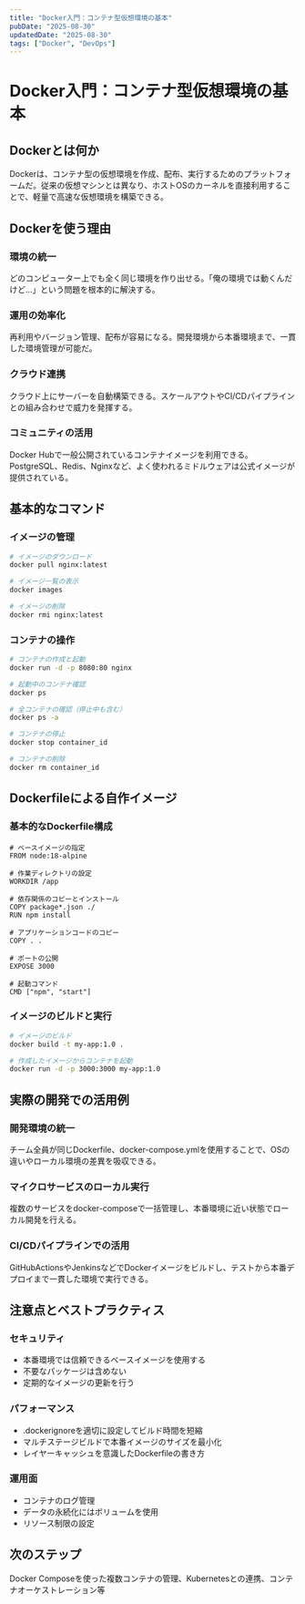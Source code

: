 ```yaml
---
title: "Docker入門：コンテナ型仮想環境の基本"
pubDate: "2025-08-30"
updatedDate: "2025-08-30"
tags: ["Docker", "DevOps"]
---
```

# Docker入門：コンテナ型仮想環境の基本

## Dockerとは何か

Dockerは、コンテナ型の仮想環境を作成、配布、実行するためのプラットフォームだ。従来の仮想マシンとは異なり、ホストOSのカーネルを直接利用することで、軽量で高速な仮想環境を構築できる。

## Dockerを使う理由

### 環境の統一

どのコンピューター上でも全く同じ環境を作り出せる。「俺の環境では動くんだけど...」という問題を根本的に解決する。

### 運用の効率化

再利用やバージョン管理、配布が容易になる。開発環境から本番環境まで、一貫した環境管理が可能だ。

### クラウド連携

クラウド上にサーバーを自動構築できる。スケールアウトやCI/CDパイプラインとの組み合わせで威力を発揮する。

### コミュニティの活用

Docker Hubで一般公開されているコンテナイメージを利用できる。PostgreSQL、Redis、Nginxなど、よく使われるミドルウェアは公式イメージが提供されている。

## 基本的なコマンド

### イメージの管理

```bash
# イメージのダウンロード
docker pull nginx:latest

# イメージ一覧の表示
docker images

# イメージの削除
docker rmi nginx:latest
```

### コンテナの操作

```bash
# コンテナの作成と起動
docker run -d -p 8080:80 nginx

# 起動中のコンテナ確認
docker ps

# 全コンテナの確認（停止中も含む）
docker ps -a

# コンテナの停止
docker stop container_id

# コンテナの削除
docker rm container_id
```

## Dockerfileによる自作イメージ

### 基本的なDockerfile構成

```docker
# ベースイメージの指定
FROM node:18-alpine

# 作業ディレクトリの設定
WORKDIR /app

# 依存関係のコピーとインストール
COPY package*.json ./
RUN npm install

# アプリケーションコードのコピー
COPY . .

# ポートの公開
EXPOSE 3000

# 起動コマンド
CMD ["npm", "start"]
```

### イメージのビルドと実行

```bash
# イメージのビルド
docker build -t my-app:1.0 .

# 作成したイメージからコンテナを起動
docker run -d -p 3000:3000 my-app:1.0
```

## 実際の開発での活用例

### 開発環境の統一

チーム全員が同じDockerfile、docker-compose.ymlを使用することで、OSの違いやローカル環境の差異を吸収できる。

### マイクロサービスのローカル実行

複数のサービスをdocker-composeで一括管理し、本番環境に近い状態でローカル開発を行える。

### CI/CDパイプラインでの活用

GitHubActionsやJenkinsなどでDockerイメージをビルドし、テストから本番デプロイまで一貫した環境で実行できる。

## 注意点とベストプラクティス

### セキュリティ

- 本番環境では信頼できるベースイメージを使用する
- 不要なパッケージは含めない
- 定期的なイメージの更新を行う

### パフォーマンス

- .dockerignoreを適切に設定してビルド時間を短縮
- マルチステージビルドで本番イメージのサイズを最小化
- レイヤーキャッシュを意識したDockerfileの書き方

### 運用面

- コンテナのログ管理
- データの永続化にはボリュームを使用
- リソース制限の設定

## 次のステップ

Docker Composeを使った複数コンテナの管理、Kubernetesとの連携、コンテナオーケストレーション等